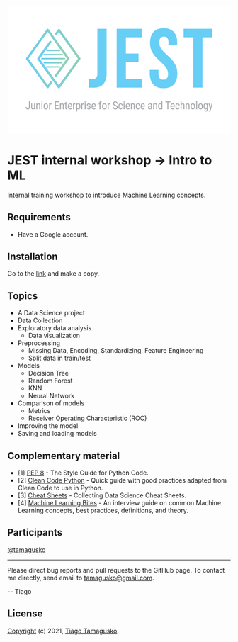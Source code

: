 ![](img/head.png)

# JEST internal workshop &#8594; Intro to ML

Internal training workshop to introduce Machine Learning concepts.

## Requirements

- Have a Google account.

## Installation

Go to the [link](https://colab.research.google.com/github/tamagusko/workshop-intro-ml/blob/main/introML.ipynb) and make a copy.

## Topics

* A Data Science project
* Data Collection
* Exploratory data analysis
  * Data visualization
* Preprocessing
  * Missing Data, Encoding, Standardizing, Feature Engineering
  * Split data in train/test
* Models
  * Decision Tree
  * Random Forest
  * KNN
  * Neural Network  
* Comparison of models
  * Metrics
  * Receiver Operating Characteristic (ROC)  
* Improving the model
* Saving and loading models

## Complementary material

- [1] [PEP 8](https://pep8.org/) - The Style Guide for Python Code.
- [2] [Clean Code Python](https://github.com/zedr/clean-code-python) - Quick guide with good practices adapted from Clean Code to use in Python.
- [3] [Cheat Sheets](https://towardsdatascience.com/collecting-data-science-cheat-sheets-d2cdff092855) - Collecting Data Science Cheat Sheets.
- [4] [Machine Learning Bites](https://www.notion.so/Machine-Learning-Bites-7c1675ecb587451e9caf793c68972276) - An interview guide on common Machine Learning concepts, best practices, definitions, and theory.

## Participants

[@tamagusko](https://github.com/tamagusko)

----

Please direct bug reports and pull requests to the GitHub page. To contact me directly, send email to tamagusko@gmail.com.

-- Tiago

## License

[Copyright](LICENSE) (c) 2021, [Tiago Tamagusko](https://github.com/tamagusko).


